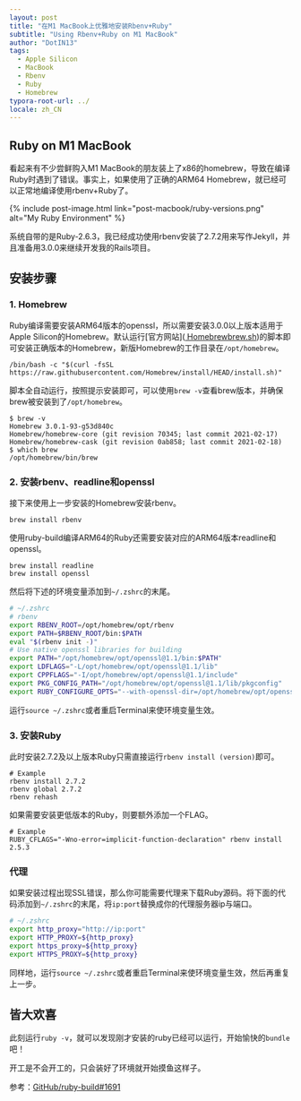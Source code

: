 ```yaml
---
layout: post
title: "在M1 MacBook上优雅地安装Rbenv+Ruby"
subtitle: "Using Rbenv+Ruby on M1 MacBook"
author: "DotIN13"
tags:
  - Apple Silicon
  - MacBook
  - Rbenv
  - Ruby
  - Homebrew
typora-root-url: ../
locale: zh_CN
---
```


## Ruby on M1 MacBook

看起来有不少尝鲜购入M1 MacBook的朋友装上了x86的homebrew，导致在编译Ruby时遇到了错误。事实上，如果使用了正确的ARM64 Homebrew，就已经可以正常地编译使用rbenv+Ruby了。

{% include post-image.html link="post-macbook/ruby-versions.png" alt="My Ruby Environment" %}

系统自带的是Ruby-2.6.3，我已经成功使用rbenv安装了2.7.2用来写作Jekyll，并且准备用3.0.0来继续开发我的Rails项目。

## 安装步骤

### 1. Homebrew

Ruby编译需要安装ARM64版本的openssl，所以需要安装3.0.0以上版本适用于Apple Silicon的Homebrew。默认运行[官方网站]([
Homebrewbrew.sh](https://brew.sh/))的脚本即可安装正确版本的Homebrew，新版Homebrew的工作目录在`/opt/homebrew`。

```shell
/bin/bash -c "$(curl -fsSL https://raw.githubusercontent.com/Homebrew/install/HEAD/install.sh)"
```

脚本全自动运行，按照提示安装即可，可以使用`brew -v`查看brew版本，并确保brew被安装到了`/opt/homebrew`。

```shell
$ brew -v
Homebrew 3.0.1-93-g53d840c
Homebrew/homebrew-core (git revision 70345; last commit 2021-02-17)
Homebrew/homebrew-cask (git revision 0ab858; last commit 2021-02-18)
$ which brew
/opt/homebrew/bin/brew
```

### 2. 安装rbenv、readline和openssl

接下来使用上一步安装的Homebrew安装rbenv。

```shell
brew install rbenv
```

使用ruby-build编译ARM64的Ruby还需要安装对应的ARM64版本readline和openssl。

```
brew install readline
brew install openssl
```

然后将下述的环境变量添加到`~/.zshrc`的末尾。

```bash
# ~/.zshrc
# rbenv
export RBENV_ROOT=/opt/homebrew/opt/rbenv
export PATH=$RBENV_ROOT/bin:$PATH
eval "$(rbenv init -)"
# Use native openssl libraries for building
export PATH="/opt/homebrew/opt/openssl@1.1/bin:$PATH"
export LDFLAGS="-L/opt/homebrew/opt/openssl@1.1/lib"
export CPPFLAGS="-I/opt/homebrew/opt/openssl@1.1/include"
export PKG_CONFIG_PATH="/opt/homebrew/opt/openssl@1.1/lib/pkgconfig"
export RUBY_CONFIGURE_OPTS="--with-openssl-dir=/opt/homebrew/opt/openssl@1.1"
```

运行`source ~/.zshrc`或者重启Terminal来使环境变量生效。

### 3. 安装Ruby

此时安装2.7.2及以上版本Ruby只需直接运行`rbenv install (version)`即可。

```shell
# Example
rbenv install 2.7.2
rbenv global 2.7.2
rbenv rehash
```

如果需要安装更低版本的Ruby，则要额外添加一个FLAG。

```shell
# Example
RUBY_CFLAGS="-Wno-error=implicit-function-declaration" rbenv install 2.5.3
```

### 代理

如果安装过程出现SSL错误，那么你可能需要代理来下载Ruby源码。将下面的代码添加到`~/.zshrc`的末尾，将`ip:port`替换成你的代理服务器ip与端口。

```bash
# ~/.zshrc
export http_proxy="http://ip:port"
export HTTP_PROXY=${http_proxy}
export https_proxy=${http_proxy}
export HTTPS_PROXY=${http_proxy}
```

同样地，运行`source ~/.zshrc`或者重启Terminal来使环境变量生效，然后再重复上一步。

## 皆大欢喜

此刻运行`ruby -v`，就可以发现刚才安装的ruby已经可以运行，开始愉快的`bundle`吧！

开工是不会开工的，只会装好了环境就开始摸鱼这样子。

参考：[GitHub/ruby-build#1691](https://github.com/rbenv/ruby-build/issues/1691)





